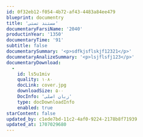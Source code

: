 ```yaml
---
id: 0f32eb12-f054-4b72-af43-4483a84ee479
blueprint: documentry
title: 'مستند تستی'
documentaryFarsiName: '2040'
productinYear: '1350'
documentaryTime: '91'
subtitle: false
documentarySummary: '<p>sdfkjsflskjf12321</p>'
documnetaryAnalizeSummary: '<p>lsjflsfj123</p>'
documentaryDownload:
  -
    id: ls5u1miv
    quality: ۱۰۸۰
    docLink: cover.jpg
    downloadSize: ۵۰۰
    DocInfo: 'زبان اصلی'
    type: docDownloadInfo
    enabled: true
starContent: false
updated_by: c1ede7bd-11c2-4af0-9224-2178b8f71939
updated_at: 1707029680
---
```

